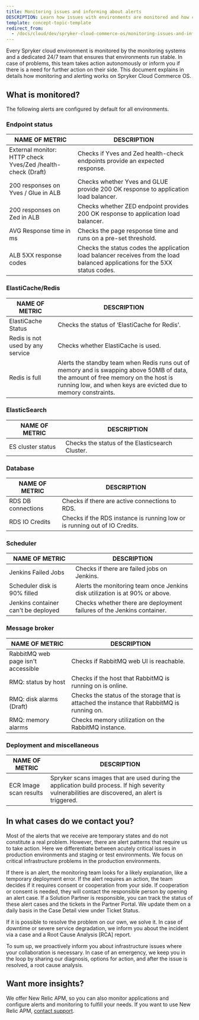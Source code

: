 ```yaml
---
title: Monitoring issues and informing about alerts
DESCRIPTION: Learn how issues with environments are monitored and how customers are informed about alerts on SCCOS
template: concept-topic-template
redirect_from:
  - /docs/cloud/dev/spryker-cloud-commerce-os/monitoring-issues-and-informing-about-alerts.html
---
```


Every Spryker cloud environment is monitored by the monitoring systems and a dedicated 24/7 team that ensures that environments run stable. In case of problems, this team takes action autonomously or inform you if there is a need for further action on their side. This document explains in details how monitoring and alerting works on Spryker Cloud Commerce OS.

## What is monitored?

The following alerts are configured by default for all environments.

### Endpoint status

<div class="width-100">

|NAME OF METRIC   | DESCRIPTION  |
|---|---|
|External monitor: HTTP check Yves/Zed /health-check (Draft)   | Checks if Yves and Zed health-check endpoints provide an expected response.  |
| 200 responses on Yves / Glue in ALB  | Checks whether Yves and GLUE provide 200 OK response to application load balancer.  |
| 200 responses on Zed in ALB  | Checks whether ZED endpoint provides 200 OK response to application load balancer.  |
| AVG Response time in ms  | Checks the page response time and runs on a pre-set threshold.  |
| ALB 5XX response codes | Checks the status codes the application load balancer receives from the load balanced applications for the 5XX status codes.  |

</div>

### ElastiCache/Redis

<div class="width-100">

|NAME OF METRIC   | DESCRIPTION  |
|---|---|
| ElastiCache Status  | Checks the status of ‘ElastiCache for Redis’.  |
| Redis is not used by any service  | Checks whether ElastiCache is used.  |
| Redis is full  | Alerts the standby team when Redis runs out of memory and is swapping above 50MB of data, the amount of free memory on the host is running low, and when keys are evicted due to memory constraints.   |

</div>

### ElasticSearch

<div class="width-100">

| NAME OF METRIC  | DESCRIPTION  |
|---|---|
| ES cluster status  | Checks the status of the Elasticsearch Cluster.  |  

</div>

### Database

<div class="width-100">

|  NAME OF METRIC | DESCRIPTION  |
|---|---|
|RDS DB connections   | Checks if there are active connections to RDS.  |
| RDS IO Credits  | Checks if the RDS instance is running low or is running out of IO Credits.  |   

</div>

### Scheduler

<div class="width-100">

|  NAME OF METRIC | DESCRIPTION  |
|---|---|
| Jenkins Failed Jobs  | Checks if there are failed jobs on Jenkins.  |
| Scheduler disk is 90% filled  | Alerts the monitoring team once Jenkins disk utilization is at 90% or above.  |
| Jenkins container can't be deployed  | Checks whether there are deployment failures of the Jenkins container.   |

</div>

### Message broker

<div class="width-100">

| NAME OF METRIC  | DESCRIPTION  |  
|---|---|
| RabbitMQ web page isn't accessible  | Checks if RabbitMQ web UI is reachable.  |
| RMQ: status by host  | Checks if the host that RabbitMQ is running on is online.  |
| RMQ: disk alarms (Draft)  | Checks the status of the storage that is attached the instance that RabbitMQ is running on.  |
| RMQ: memory alarms  | Checks memory utilization on the RabbitMQ instance.   |

</div>

### Deployment and miscellaneous

<div class="width-100">

| NAME OF METRIC  | DESCRIPTION  |  
|---|---|
| ECR Image scan results  | Spryker scans images that are used during the application build process. If high severity vulnerabilities are discovered, an alert is triggered.  |

</div>

## In what cases do we contact you?

Most of the alerts that we receive are temporary states and do not constitute a real problem. However, there are alert patterns that require us to take action. Here we differentiate between acutely critical issues in production environments and staging or test environments. We focus on critical infrastructure problems in the production environments.

If there is an alert, the monitoring team looks for a likely explanation, like a temporary deployment error. If the alert requires an action, the team decides if it requires consent or cooperation from your side. If cooperation or consent is needed, they will contact the responsible person by opening an alert case. If a Solution Partner is responsible, you can track the status of these alert cases and the tickets in the Partner Portal. We update them on a daily basis in the Case Detail view under Ticket Status.

If it is possible to resolve the problem on our own, we solve it. In case of  downtime or severe service degradation, we inform you about the incident via a case and a Root Cause Analysis [RCA] report.

To sum up, we proactively inform you about infrastructure issues where your collaboration is necessary. In case of an emergency, we keep you in the loop by sharing our diagnosis, options for action, and after the issue is resolved, a root cause analysis.

## Want more insights?

We offer New Relic APM, so you can also monitor applications and configure alerts  and monitoring to fulfill your needs. If you want to use New Relic APM, [contact support](https://spryker.force.com/support/s/).
